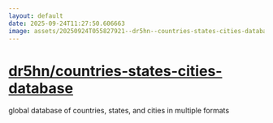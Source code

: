 ```yaml
---
layout: default
date: 2025-09-24T11:27:50.606663
image: assets/20250924T055827921--dr5hn--countries-states-cities-database--20250924T060416909--cropped.png
---
```


# [dr5hn/countries-states-cities-database](https://github.com/dr5hn/countries-states-cities-database)

global database of countries, states, and cities in multiple formats

